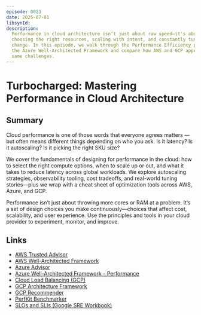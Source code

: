 ```yaml
---
episode: 0023
date: 2025-07-01
libsynId:
description:
  Performance in cloud architecture isn’t just about raw speed—it's about
  choosing the right resources, scaling with intent, and constantly tuning for
  change. In this episode, we walk through the Performance Efficiency pillar of
  the Azure Well-Architected Framework and compare how AWS and GCP approach the
  same challenges.
---
```


# Turbocharged: Mastering Performance in Cloud Architecture

## Summary

Cloud performance is one of those words that everyone agrees matters — but often
means different things depending on who you ask. Is it latency? Is it
autoscaling? Is it picking the right SKU size?

We cover the fundamentals of designing for performance in the cloud: how to
select the right compute options, when to scale up or out, and what it takes to
reduce latency across global workloads. We explore autoscaling strategies,
observability tooling, cost tradeoffs, and real-world tuning stories—plus we
wrap with a cheat sheet of optimization tools across AWS, Azure, and GCP.

Performance isn’t just about throwing more cores or RAM at a problem. It’s a set
of design choices you make continuously—choices that affect cost, scalability,
and user experience. Use the principles and tools in your cloud provider to
experiment, monitor, and improve.

## Links

- [AWS Trusted Advisor](https://aws.amazon.com/premiumsupport/trustedadvisor/)
- [AWS Well-Architected Framework](https://docs.aws.amazon.com/wellarchitected/latest/framework/wellarchitected-framework.html)
- [Azure Advisor](https://learn.microsoft.com/azure/advisor/advisor-overview)
- [Azure Well-Architected Framework – Performance](https://learn.microsoft.com/azure/architecture/framework/performance/overview)
- [Cloud Load Balancing (GCP)](https://cloud.google.com/load-balancing)
- [GCP Architecture Framework](https://cloud.google.com/architecture/framework)
- [GCP Recommender](https://cloud.google.com/recommender/docs/overview)
- [PerfKit Benchmarker](https://github.com/GoogleCloudPlatform/PerfKitBenchmarker)
- [SLOs and SLIs (Google SRE Workbook)](https://sre.google/workbook/implementing-slos/)
